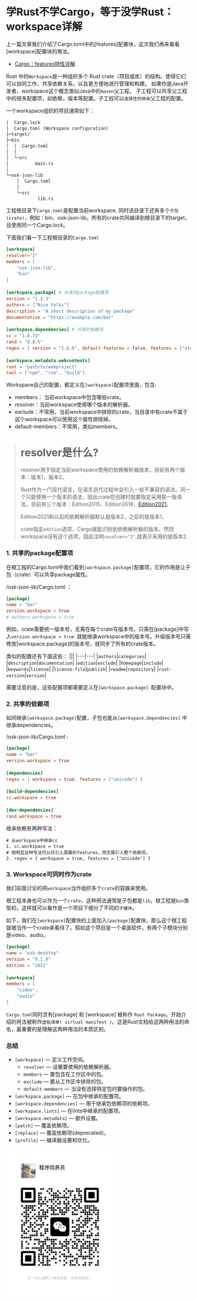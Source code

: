 # 学Rust不学Cargo，等于没学Rust：workspace详解
上一篇文章我们介绍了Cargo.toml中的[features]配置块，这次我们再来看看[workspace]配置块的用法。

- [Cargo：features特性详解](https://juejin.cn/post/7315846799083749427)

Rust 中的`Workspace`是一种组织多个 Rust crate（项目或库）的结构。使得它们可以协同工作、共享依赖关系，以及更方便地进行管理和构建。
如果你是Java开发者，workspace这个概念类似Java中的`maven`父工程。
子工程可以共享父工程中的很多配置项，如依赖，版本等配置。子工程可以`选择性的继承`父工程的配置。

一个workspace组织的项目通常如下：

```shell
│  Cargo.lock
│  Cargo.toml (Workspace configuration)
├─target/
├─bin
│  │  Cargo.toml
│  │
│  └─src
│          main.rs
│
└─osk-json-lib
    │  Cargo.toml
    │
    └─src
            lib.rs

```

工程根目录下`Cargo.toml`是配置当前workspace, 同时该目录下还有多个`子包(crate)`，例如：bin、osk-json-lib。所有的crate共同编译到根目录下的target，且使用同一个Cargo.lock。

下面我们看一下工程根目录的`Cargo.toml`
```toml
[workspace]
resolver="2"
members = [
    "osk-json-lib",
    "bin"
]

[workspace.package] # 共享的package配置项
version = "1.2.3" 
authors = ["Nice Folks"] 
description = "A short description of my package" 
documentation = "https://example.com/bar"

[workspace.dependencies] # 共享的依赖项
cc = "1.0.73" 
rand = "0.8.5" 
regex = { version = "1.6.0", default-features = false, features = ["std"] }

[workspace.metadata.webcontents] 
root = "path/to/webproject" 
tool = ["npm", "run", "build"]
```

Workspace自己的配置，都定义在`[workspace]`配置项里面，包含:

- members： 当前workspace中包含哪些crate。
- resolver：当前workspace使用哪个版本的解析器。
- exclude：不常用，当前workspace中排除的crate，当目录中有crate不属于这个workspace可以使用这个属性排除掉。
- default-members：不常用，类似members。

> # resolver是什么?
> resolver用于指定当前workspace使用的依赖解析器版本，目前有两个版本：版本1，版本2。
>
> Rust作为一门现代语言，在语言迭代过程中会引入一些不兼容的语法。同一个只能使用一个版本的语法，因此crate在创建时就要指定采用那一版语法。目前有三个版本：Edition2015、Edition2018、[Edition2021](https://doc.rust-lang.org/edition-guide/editions/index.html#what-are-editions)。
>
> Edition2021和以后的依赖解析器默认是版本2，之前的是版本1。
>
> crate指定`edition`选项，Cargo就能识别到依赖解析器的版本。然而workspace没有这个选项，因此注明`resolver="2"`,就表示采用的是版本2.


### 1. 共享的package配置项

在根工程的Cargo.toml中我们看到`[workspace.package]`配置项，它的作用是让子包（crate）可以共享package属性。

/osk-json-lib/Cargo.toml ：
```toml
[package] 
name = "bar" 
version.workspace = true 
# authors.workspace = true
```

例如，crate需要统一版本号，无需在每个crate写版本号。只需在[package]中写入`version.workspace = true `就能继承workspace中的版本号。升级版本号只需修改[workspace.package]的版本号，就同步了所有的crate版本。

类似的配置还有下面这些：
|||
|---|---|
|`authors`|`categories`|
|`description`|`documentation`|
|`edition`|`exclude`|
|`homepage`|`include`|
|`keywords`|`license`|
|`license-file`|`publish`|
|`readme`|`repository`|
|`rust-version`|`version`|

需要注意的是，这些配置项都需要定义在`[workspace.package] `配置块中。

### 2. 共享的依赖项

如同继承`[workspace.package]`配置，子包也能从`[workspace.dependencies]` 中继承dependencies。

/osk-json-lib/Cargo.toml :
```toml
[package] 
name = "bar" 
version.workspace = true 

[dependencies] 
regex = { workspace = true, features = ["unicode"] } 

[build-dependencies] 
cc.workspace = true 

[dev-dependencies] 
rand.workspace = true
```

继承依赖有两种写法：
```
# 从workspace中继承cc
1. cc.workspace = true 
# 很明显这种写法可以仅引入需要的features，而无需引入整个依赖项。
2. regex = { workspace = true, features = ["unicode"] } 
```
### 3. Workspace可同时作为crate

我们前面讨论的把`workspace`当作组织多个`crate`的容器来使用。

根工程本身也可以作为一个`crate`，这种用法通常是子包都是`lib`，根工程是`bin`类型的，这样就可以看作是一个项目下细分了不同的`子模块`。

如下，我们在`[workspace]`配置快的上面加入`[package]`配置快，那么这个根工程就被当作一个crate来看待了。假如这个项目是一个桌面软件，有两个子模块分别是video、audio。

```toml
[package]
name = "osk-desktop"
version = "0.1.0"
edition = "2021"

[workspace]
members = [
    "video",
    "audio"
]
```

`Cargo.toml`同时含有[package] 和 [workspace] 被称作 `Root Package`。开始介绍的用法被称作`虚拟清单( virtual manifest )`。这是Rust文档给这两种用法的命名，最重要的是理解这两种用法的本质区别。


### 总结

- `[workspace]` — 定义工作空间。
    - `resolver` — 设置要使用的依赖解析器。
    - `members` — 要包含在工作区中的包。
    - `exclude` — 要从工作区中排除的包。
    - `default-members` — 当没有选择特定包时要操作的包。
- `[workspace.package]` — 在包中继承的配置项。
- `[workspace.dependencies]` — 用于继承包依赖项的依赖项。
- `[workspace.lints]` — 在lints中继承的配置项。
- `[workspace.metadata]` — 额外设置。
- `[patch]` — 覆盖依赖项。
- `[replace]` — 覆盖依赖项(deprecated)。
- `[profile]` — 编译器设置和优化。

<img src="docs/8b7f3e339f07a43d66dd696a3c66858.jpg" height="400px">

